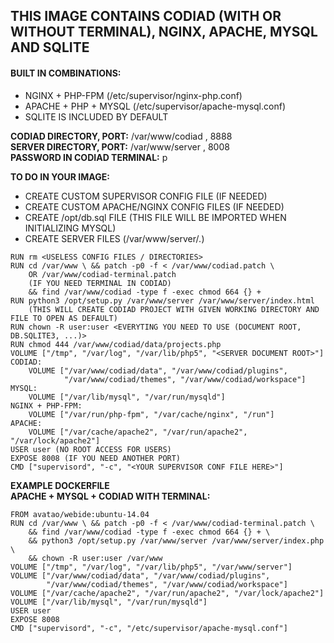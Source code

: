 ## THIS IMAGE CONTAINS CODIAD (WITH OR WITHOUT TERMINAL), NGINX, APACHE, MYSQL AND SQLITE

#### BUILT IN COMBINATIONS:

*   NGINX + PHP-FPM (/etc/supervisor/nginx-php.conf)
*   APACHE + PHP + MYSQL (/etc/supervisor/apache-mysql.conf)
*   SQLITE IS INCLUDED BY DEFAULT

**CODIAD DIRECTORY, PORT:** /var/www/codiad , 8888  
**SERVER DIRECTORY, PORT:** /var/www/server , 8008  
**PASSWORD IN CODIAD TERMINAL:** p

**TO DO IN YOUR IMAGE:**

*   CREATE CUSTOM SUPERVISOR CONFIG FILE (IF NEEDED)
*   CREATE CUSTOM APACHE/NGINX CONFIG FILES (IF NEEDED)
*   CREATE /opt/db.sql FILE (THIS FILE WILL BE IMPORTED WHEN INITIALIZING MYSQL)
*   CREATE SERVER FILES (/var/www/server/*.*) 

```
RUN rm <USELESS CONFIG FILES / DIRECTORIES>
RUN cd /var/www \ && patch -p0 -f < /var/www/codiad.patch \
    OR /var/www/codiad-terminal.patch 
    (IF YOU NEED TERMINAL IN CODIAD)  
    && find /var/www/codiad -type f -exec chmod 664 {} +
RUN python3 /opt/setup.py /var/www/server /var/www/server/index.html 
    (THIS WILL CREATE CODIAD PROJECT WITH GIVEN WORKING DIRECTORY AND FILE TO OPEN AS DEFAULT)
RUN chown -R user:user <EVERYTING YOU NEED TO USE (DOCUMENT ROOT, DB.SQLITE3, ...)>
RUN chmod 444 /var/www/codiad/data/projects.php 
VOLUME ["/tmp", "/var/log", "/var/lib/php5", "<SERVER DOCUMENT ROOT>"]
CODIAD: 
    VOLUME ["/var/www/codiad/data", "/var/www/codiad/plugins", 
            "/var/www/codiad/themes", "/var/www/codiad/workspace"]
MYSQL: 
    VOLUME ["/var/lib/mysql", "/var/run/mysqld"]
NGINX + PHP-FPM: 
    VOLUME ["/var/run/php-fpm", "/var/cache/nginx", "/run"]
APACHE: 
    VOLUME ["/var/cache/apache2", "/var/run/apache2", "/var/lock/apache2"]
USER user (NO ROOT ACCESS FOR USERS)
EXPOSE 8008 (IF YOU NEED ANOTHER PORT)
CMD ["supervisord", "-c", "<YOUR SUPERVISOR CONF FILE HERE>"]
```

**EXAMPLE DOCKERFILE**  
**APACHE + MYSQL + CODIAD WITH TERMINAL:**
```
FROM avatao/webide:ubuntu-14.04
RUN cd /var/www \ && patch -p0 -f < /var/www/codiad-terminal.patch \ 
    && find /var/www/codiad -type f -exec chmod 664 {} + \ 
    && python3 /opt/setup.py /var/www/server /var/www/server/index.php \ 
    && chown -R user:user /var/www
VOLUME ["/tmp", "/var/log", "/var/lib/php5", "/var/www/server"]
VOLUME ["/var/www/codiad/data", "/var/www/codiad/plugins", 
        "/var/www/codiad/themes", "/var/www/codiad/workspace"]
VOLUME ["/var/cache/apache2", "/var/run/apache2", "/var/lock/apache2"]
VOLUME ["/var/lib/mysql", "/var/run/mysqld"]
USER user
EXPOSE 8008
CMD ["supervisord", "-c", "/etc/supervisor/apache-mysql.conf"]
